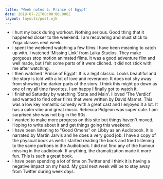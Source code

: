 ```yaml
---
title: 'Week notes 5: Prince of Egypt'
date: 2019-07-21T00:00:00.000Z
layout: layouts/post.njk
---
```


- I hurt my back during workout. Nothing serious. Good thing that it happened closer to the weekend. I am recovering and must stick to Yoga classes next week.
- I spent the weekend watching a few films I have been meaning to catch up with. I watched 'Missing Link' from Laika Studios. They make gorgeous stop motion animated films. It was a good adventure film and well made, but I felt some parts of it were cliched. It did not stick with me after watching. 
- I then watched 'Prince of Egypt'. It is a legit classic. Looks beautiful and the story is told with a lot of love and reverance. It does not shy away from showing the darker parts of the story. I think this might go down as one of my all time favorites. I am happy I finally got to watch it.
- I finished Saturday by watching 'State and Main'. I loved 'The Verdict' and wanted to find other films that were written by David Mamet. This was a low key romantic comedy with a great cast and I enjoyed it a lot. It has a calm vibe and great music. Rebecca Pidgeon was super cute. I am surprised she was not big in the 90s.
- I wanted to make more progress on this site but things haven't moved. Hoping to write about it and get things going this weekend.
- I have been listening to "Good Omens" on Libby as an Audiobook. It is narrated by Martin Jarvis and he does a very good job. I have a copy of the physical book as well. I started reading the book and tried listening to the same portions in the Audiobook. I did not find any of the humour missing in the audiobook. If anything, the dramatization made it more fun. This is such a great book.
- I have been spending a lot of time on Twitter and I think it is having a negative impact on my head. My goal next week will be to stay away from Twitter during week days.
